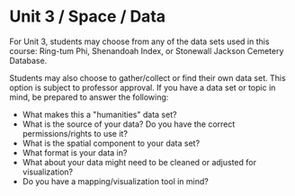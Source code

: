   # Unit 3 / Space / Data
  
For Unit 3, students may choose from any of the data sets used in this course: Ring-tum Phi, Shenandoah Index, or Stonewall Jackson Cemetery Database. 

Students may also choose to gather/collect or find their own data set. This option is subject to professor approval. If you have a data set or topic in mind, be prepared to answer the following:
* What makes this a "humanities" data set? 
* What is the source of your data? Do you have the correct permissions/rights to use it? 
* What is the spatial component to your data set? 
* What format is your data in? 
* What about your data might need to be cleaned or adjusted for visualization?
* Do you have a mapping/visualization tool in mind? 